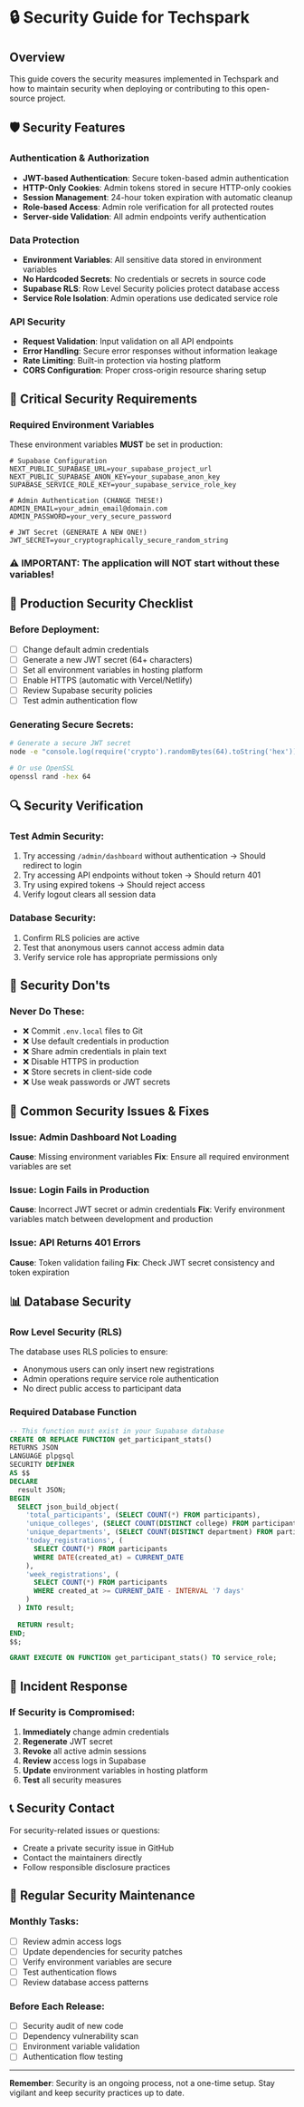 # 🔒 Security Guide for Techspark

## Overview
This guide covers the security measures implemented in Techspark and how to maintain security when deploying or contributing to this open-source project.

## 🛡️ Security Features

### Authentication & Authorization
- **JWT-based Authentication**: Secure token-based admin authentication
- **HTTP-Only Cookies**: Admin tokens stored in secure HTTP-only cookies
- **Session Management**: 24-hour token expiration with automatic cleanup
- **Role-based Access**: Admin role verification for all protected routes
- **Server-side Validation**: All admin endpoints verify authentication

### Data Protection
- **Environment Variables**: All sensitive data stored in environment variables
- **No Hardcoded Secrets**: No credentials or secrets in source code
- **Supabase RLS**: Row Level Security policies protect database access
- **Service Role Isolation**: Admin operations use dedicated service role

### API Security
- **Request Validation**: Input validation on all API endpoints
- **Error Handling**: Secure error responses without information leakage
- **Rate Limiting**: Built-in protection via hosting platform
- **CORS Configuration**: Proper cross-origin resource sharing setup

## 🚨 Critical Security Requirements

### Required Environment Variables
These environment variables **MUST** be set in production:

```env
# Supabase Configuration
NEXT_PUBLIC_SUPABASE_URL=your_supabase_project_url
NEXT_PUBLIC_SUPABASE_ANON_KEY=your_supabase_anon_key
SUPABASE_SERVICE_ROLE_KEY=your_supabase_service_role_key

# Admin Authentication (CHANGE THESE!)
ADMIN_EMAIL=your_admin_email@domain.com
ADMIN_PASSWORD=your_very_secure_password

# JWT Secret (GENERATE A NEW ONE!)
JWT_SECRET=your_cryptographically_secure_random_string
```

### ⚠️ IMPORTANT: The application will NOT start without these variables!

## 🔐 Production Security Checklist

### Before Deployment:
- [ ] Change default admin credentials
- [ ] Generate a new JWT secret (64+ characters)
- [ ] Set all environment variables in hosting platform
- [ ] Enable HTTPS (automatic with Vercel/Netlify)
- [ ] Review Supabase security policies
- [ ] Test admin authentication flow

### Generating Secure Secrets:
```bash
# Generate a secure JWT secret
node -e "console.log(require('crypto').randomBytes(64).toString('hex'))"

# Or use OpenSSL
openssl rand -hex 64
```

## 🔍 Security Verification

### Test Admin Security:
1. Try accessing `/admin/dashboard` without authentication → Should redirect to login
2. Try accessing API endpoints without token → Should return 401
3. Try using expired tokens → Should reject access
4. Verify logout clears all session data

### Database Security:
1. Confirm RLS policies are active
2. Test that anonymous users cannot access admin data
3. Verify service role has appropriate permissions only

## 🚫 Security Don'ts

### Never Do These:
- ❌ Commit `.env.local` files to Git
- ❌ Use default credentials in production
- ❌ Share admin credentials in plain text
- ❌ Disable HTTPS in production
- ❌ Store secrets in client-side code
- ❌ Use weak passwords or JWT secrets

## 🔧 Common Security Issues & Fixes

### Issue: Admin Dashboard Not Loading
**Cause**: Missing environment variables
**Fix**: Ensure all required environment variables are set

### Issue: Login Fails in Production
**Cause**: Incorrect JWT secret or admin credentials
**Fix**: Verify environment variables match between development and production

### Issue: API Returns 401 Errors
**Cause**: Token validation failing
**Fix**: Check JWT secret consistency and token expiration

## 📊 Database Security

### Row Level Security (RLS)
The database uses RLS policies to ensure:
- Anonymous users can only insert new registrations
- Admin operations require service role authentication
- No direct public access to participant data

### Required Database Function
```sql
-- This function must exist in your Supabase database
CREATE OR REPLACE FUNCTION get_participant_stats()
RETURNS JSON
LANGUAGE plpgsql
SECURITY DEFINER
AS $$
DECLARE
  result JSON;
BEGIN
  SELECT json_build_object(
    'total_participants', (SELECT COUNT(*) FROM participants),
    'unique_colleges', (SELECT COUNT(DISTINCT college) FROM participants),
    'unique_departments', (SELECT COUNT(DISTINCT department) FROM participants),
    'today_registrations', (
      SELECT COUNT(*) FROM participants 
      WHERE DATE(created_at) = CURRENT_DATE
    ),
    'week_registrations', (
      SELECT COUNT(*) FROM participants 
      WHERE created_at >= CURRENT_DATE - INTERVAL '7 days'
    )
  ) INTO result;
  
  RETURN result;
END;
$$;

GRANT EXECUTE ON FUNCTION get_participant_stats() TO service_role;
```

## 🚨 Incident Response

### If Security is Compromised:
1. **Immediately** change admin credentials
2. **Regenerate** JWT secret
3. **Revoke** all active admin sessions
4. **Review** access logs in Supabase
5. **Update** environment variables in hosting platform
6. **Test** all security measures

## 📞 Security Contact

For security-related issues or questions:
- Create a private security issue in GitHub
- Contact the maintainers directly
- Follow responsible disclosure practices

## 🔄 Regular Security Maintenance

### Monthly Tasks:
- [ ] Review admin access logs
- [ ] Update dependencies for security patches
- [ ] Verify environment variables are secure
- [ ] Test authentication flows
- [ ] Review database access patterns

### Before Each Release:
- [ ] Security audit of new code
- [ ] Dependency vulnerability scan
- [ ] Environment variable validation
- [ ] Authentication flow testing

---

**Remember**: Security is an ongoing process, not a one-time setup. Stay vigilant and keep security practices up to date.